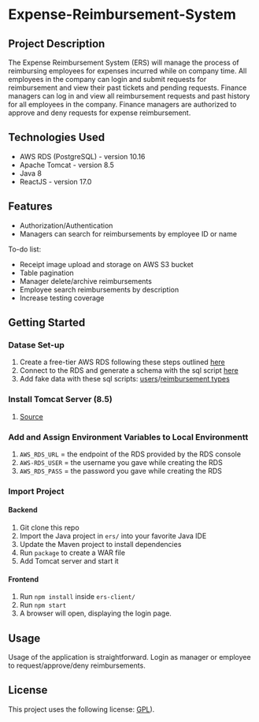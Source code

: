 # Expense-Reimbursement-System
## Project Description

The Expense Reimbursement System (ERS) will manage the process of reimbursing employees for expenses incurred while on company time. All employees in the company can login and submit requests for reimbursement and view their past tickets and pending requests. Finance managers can log in and view all reimbursement requests and past history for all employees in the company. Finance managers are authorized to approve and deny requests for expense reimbursement.
## Technologies Used

* AWS RDS (PostgreSQL) - version 10.16
* Apache Tomcat - version 8.5
* Java 8
* ReactJS - version 17.0

## Features
* Authorization/Authentication
* Managers can search for reimbursements by employee ID or name
  

To-do list:
* Receipt image upload and storage on AWS S3 bucket
* Table pagination
* Manager delete/archive reimbursements
* Employee search reimbursements by description
* Increase testing coverage
  

## Getting Started
### Datase Set-up
1. Create a free-tier AWS RDS following these steps outlined [here](https://github.com/210419-USF-BSN-Java/notes/blob/main/setup/aws.md)
2. Connect to the RDS and generate a schema with the sql script [here](https://github.com/chefThomas/Expense-Reimbursement-System/blob/main/sql%20scripts/db-schema.sql)
3. Add fake data with these sql scripts: [users](https://github.com/chefThomas/Expense-Reimbursement-System/blob/main/sql%20scripts/insert-users.sql)/[reimbursement types](https://github.com/chefThomas/Expense-Reimbursement-System/blob/main/sql%20scripts/insert-reimbursement-types.sql)

### Install Tomcat Server (8.5) 
1. [Source](https://tomcat.apache.org/download-80.cgi)

### Add and Assign Environment Variables to Local Environmentt
1. `AWS_RDS_URL` = the endpoint of the RDS provided by the RDS console
2. `AWS-RDS_USER` = the username you gave while creating the RDS
3. `AWS_RDS_PASS` = the password you gave while creating the RDS
### Import Project
#### Backend
1. Git clone this repo 
2. Import the Java project in `ers/` into your favorite Java IDE
3. Update the Maven project to install dependencies
4. Run `package` to create a WAR file
5. Add Tomcat server and start it
#### Frontend
1. Run `npm install` inside `ers-client/`
2. Run `npm start` 
3. A browser will open, displaying the login page.
   
## Usage
Usage of the application is straightforward. Login as manager or employee to request/approve/deny reimbursements.  


## License

This project uses the following license: [GPL](https://en.wikipedia.org/wiki/GNU_General_Public_License)).
